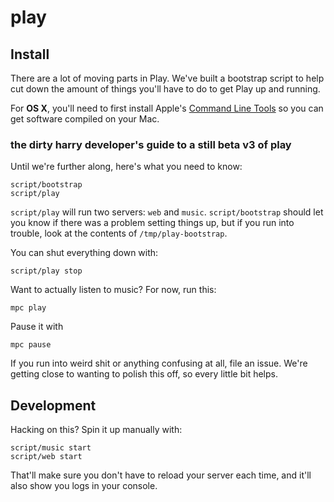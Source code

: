 # play

## Install

There are a lot of moving parts in Play. We've built a bootstrap script to help
cut down the amount of things you'll have to do to get Play up and running.

For **OS X**, you'll need to first install Apple's [Command Line Tools](https://developer.apple.com/downloads/index.action?=command%20line%20tools)
so you can get software compiled on your Mac.



### the dirty harry developer's guide to a still beta v3 of play

Until we're further along, here's what you need to know:

    script/bootstrap
    script/play

`script/play` will run two servers: `web` and `music`. `script/bootstrap` should
let you know if there was a problem setting things up, but if you run into
trouble, look at the contents of `/tmp/play-bootstrap`.

You can shut everything down with:

    script/play stop

Want to actually listen to music? For now, run this:

    mpc play

Pause it with

    mpc pause

If you run into weird shit or anything confusing at all, file an issue. We're
getting close to wanting to polish this off, so every little bit helps.

## Development

Hacking on this? Spin it up manually with:

    script/music start
    script/web start

That'll make sure you don't have to reload your server each time, and it'll
also show you logs in your console.
